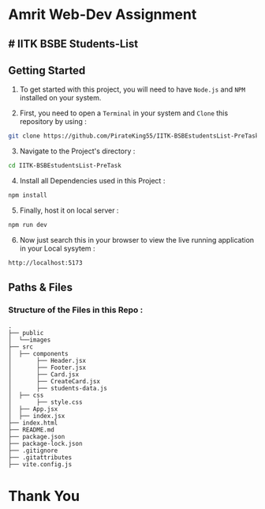 # Amrit Web-Dev Assignment

## # IITK BSBE Students-List

<h2>Getting Started</h2>

1. To get started with this project, you will need to have `Node.js` and `NPM` installed on your system.

2. First, you need to open a `Terminal` in your system and `Clone` this repository by using :

```bash
git clone https://github.com/PirateKing55/IITK-BSBEstudentsList-PreTask.git
```

3. Navigate to the Project's directory :

```bash
cd IITK-BSBEstudentsList-PreTask
```

4. Install all Dependencies used in this Project :

```bash
npm install
```

5. Finally, host it on local server :

```bash
npm run dev
```

6. Now just search this in your browser to view the live running application in your Local sysytem :

```bash
http://localhost:5173
```

<h2>Paths & Files</h2>

### Structure of the Files in this Repo :

```text
.
├── public
│  └──images
├── src
│  ├── components
│       ├── Header.jsx
│       ├── Footer.jsx
│       ├── Card.jsx
│       ├── CreateCard.jsx
│       ├── students-data.js
│  ├── css
│       ├── style.css
│  ├── App.jsx
│  ├── index.jsx
├── index.html
├── README.md
├── package.json
├── package-lock.json
├── .gitignore
├── .gitattributes
├── vite.config.js
```

# Thank You
